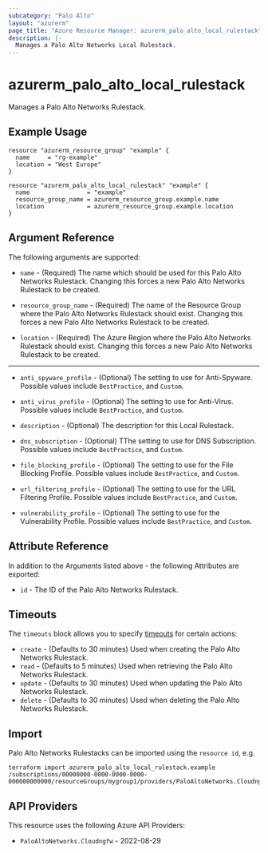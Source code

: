 ```yaml
---
subcategory: "Palo Alto"
layout: "azurerm"
page_title: "Azure Resource Manager: azurerm_palo_alto_local_rulestack"
description: |-
  Manages a Palo Alto Networks Local Rulestack.
---
```


# azurerm_palo_alto_local_rulestack

Manages a Palo Alto Networks Rulestack.

## Example Usage

```hcl
resource "azurerm_resource_group" "example" {
  name     = "rg-example"
  location = "West Europe"
}

resource "azurerm_palo_alto_local_rulestack" "example" {
  name                = "example"
  resource_group_name = azurerm_resource_group.example.name
  location            = azurerm_resource_group.example.location
}
```

## Argument Reference

The following arguments are supported:

* `name` - (Required) The name which should be used for this Palo Alto Networks Rulestack. Changing this forces a new Palo Alto Networks Rulestack to be created.

* `resource_group_name` - (Required) The name of the Resource Group where the Palo Alto Networks Rulestack should exist. Changing this forces a new Palo Alto Networks Rulestack to be created.

* `location` - (Required) The Azure Region where the Palo Alto Networks Rulestack should exist. Changing this forces a new Palo Alto Networks Rulestack to be created.

---

* `anti_spyware_profile` - (Optional) The setting to use for Anti-Spyware. Possible values include `BestPractice`, and `Custom`.

* `anti_virus_profile` - (Optional) The setting to use for Anti-Virus. Possible values include `BestPractice`, and `Custom`.

* `description` - (Optional) The description for this Local Rulestack.

* `dns_subscription` - (Optional) TThe setting to use for DNS Subscription. Possible values include `BestPractice`, and `Custom`.

* `file_blocking_profile` - (Optional) The setting to use for the File Blocking Profile. Possible values include `BestPractice`, and `Custom`.

* `url_filtering_profile` - (Optional) The setting to use for the URL Filtering Profile. Possible values include `BestPractice`, and `Custom`.

* `vulnerability_profile` - (Optional) The setting to use for the Vulnerability Profile. Possible values include `BestPractice`, and `Custom`.

## Attribute Reference

In addition to the Arguments listed above - the following Attributes are exported: 

* `id` - The ID of the Palo Alto Networks Rulestack.

## Timeouts

The `timeouts` block allows you to specify [timeouts](https://developer.hashicorp.com/terraform/language/resources/configure#define-operation-timeouts) for certain actions:

* `create` - (Defaults to 30 minutes) Used when creating the Palo Alto Networks Rulestack.
* `read` - (Defaults to 5 minutes) Used when retrieving the Palo Alto Networks Rulestack.
* `update` - (Defaults to 30 minutes) Used when updating the Palo Alto Networks Rulestack.
* `delete` - (Defaults to 30 minutes) Used when deleting the Palo Alto Networks Rulestack.

## Import

Palo Alto Networks Rulestacks can be imported using the `resource id`, e.g.

```shell
terraform import azurerm_palo_alto_local_rulestack.example /subscriptions/00000000-0000-0000-0000-000000000000/resourceGroups/mygroup1/providers/PaloAltoNetworks.Cloudngfw/localRulestacks/myLocalRulestack
```

## API Providers
<!-- This section is generated, changes will be overwritten -->
This resource uses the following Azure API Providers:

* `PaloAltoNetworks.Cloudngfw` - 2022-08-29
